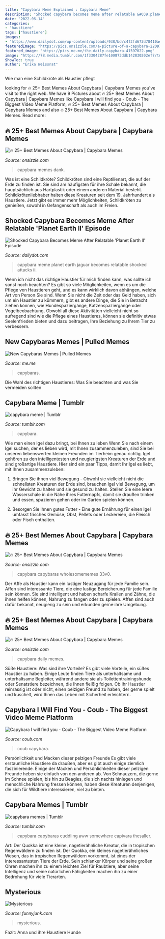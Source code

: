 ```yaml
---
title: "Capybara Meme Explained : Capybara Meme"
description: "Shocked capybara becomes meme after relatable &#039;planet earth ii&#039; episode"
date: "2022-06-14"
categories:
- "haustiere"
tags: ["haustiere"]
images:
- "https://www.dailydot.com/wp-content/uploads/938/bd/c4f2fd673d78410ae2b3cb7e45f4d8e9.jpg"
featuredImage: "https://pics.onsizzle.com/a-picture-of-a-capybara-22097819.png"
featured_image: "https://pics.me.me/the-daily-capybara-41597022.png"
image: "https://78.media.tumblr.com/1f3304287fe100873ddb142830202ef7/tumblr_p9a7oowzVn1xpw1ano1_500.jpg"
ShowToc: true
author: "Erika Weissnat"
---
```



Wie man eine Schildkröte als Haustier pflegt

	

		
looking for 🔥 25+ Best Memes About Capybara | Capybara Memes you've visit to the right web. We have 9 Pictures about 🔥 25+ Best Memes About Capybara | Capybara Memes like Capybara I will find you - Coub - The Biggest Video Meme Platform, 🔥 25+ Best Memes About Capybara | Capybara Memes and also 🔥 25+ Best Memes About Capybara | Capybara Memes. Read more:
		
    
## 🔥 25+ Best Memes About Capybara | Capybara Memes

<img loading=lazy src="https://pics.onsizzle.com/a-picture-of-a-capybara-22097819.png" onerror="this.onerror=null;this.src='https://tse3.mm.bing.net/th?id=OIP.J7OaZDZPKZXK3w3__eCZ6AHaGb&amp;pid=15.1';" alt="🔥 25+ Best Memes About Capybara | Capybara Memes">

_Source: onsizzle.com_

>capybara memes dank. 

	

Was ist eine Schildkröte?
Schildkröten sind eine Reptilienart, die auf der Erde zu finden ist. Sie sind am häufigsten für ihre Schale bekannt, die hauptsächlich aus Hartplastik oder einem anderen Material besteht. Schildkrötenliebhaber halten diese Kreaturen seit dem 19. Jahrhundert als Haustiere. Jetzt gibt es immer mehr Möglichkeiten, Schildkröten zu genießen, sowohl in Gefangenschaft als auch im Freien.

    
## Shocked Capybara Becomes Meme After Relatable &#039;Planet Earth II&#039; Episode

<img loading=lazy src="https://www.dailydot.com/wp-content/uploads/938/bd/c4f2fd673d78410ae2b3cb7e45f4d8e9.jpg" onerror="this.onerror=null;this.src='https://tse3.mm.bing.net/th?id=OIP.PmOP0XFi5GIzr90cULedAgHaDt&amp;pid=15.1';" alt="Shocked Capybara Becomes Meme After Relatable &#039;Planet Earth II&#039; Episode">

_Source: dailydot.com_

>capybara meme planet earth jaguar becomes relatable shocked attacks ii. 

	

Wenn ich nicht das richtige Haustier für mich finden kann, was sollte ich sonst noch beachten?
Es gibt so viele Möglichkeiten, wenn es um die Pflege von Haustieren geht, und es kann wirklich davon abhängen, welche Art von Person Sie sind. Wenn Sie nicht die Zeit oder das Geld haben, sich um ein Haustier zu kümmern, gibt es andere Dinge, die Sie in Betracht ziehen können, wie Hundespaziergänge, Katzenspaziergänge oder Vogelbeobachtung. Obwohl all diese Aktivitäten vielleicht nicht so aufregend sind wie die Pflege eines Haustieres, können sie definitiv etwas Seelenfrieden bieten und dazu beitragen, Ihre Beziehung zu Ihrem Tier zu verbessern.

    
## New Capybaras Memes | Pulled Memes

<img loading=lazy src="https://pics.me.me/thumb_capybaras-❤-64069941.png" onerror="this.onerror=null;this.src='https://tse1.mm.bing.net/th?id=OIP.0a9Y8frslQN98Pq8gbIMZwAAAA&amp;pid=15.1';" alt="New Capybaras Memes | Pulled Memes">

_Source: me.me_

>capybaras. 

	

Die Wahl des richtigen Haustieres: Was Sie beachten und was Sie vermeiden sollten

    
## Capybara Meme | Tumblr

<img loading=lazy src="https://64.media.tumblr.com/c68628f0a744dc24fa4031d089017f0c/tumblr_po2luq3ZVz1ucd59m_400.png" onerror="this.onerror=null;this.src='https://tse2.mm.bing.net/th?id=OIP.qNGIzJJefTGdfjuLwJApcwAAAA&amp;pid=15.1';" alt="capybara meme | Tumblr">

_Source: tumblr.com_

>capybara. 

	

Wie man einen Igel dazu bringt, bei Ihnen zu leben
Wenn Sie nach einem Igel suchen, der es lieben wird, mit Ihnen zusammenzuleben, sind Sie bei unseren liebenswerten kleinen Freunden im Tierheim genau richtig. Igel gehören zu den intelligentesten und neugierigsten Kreaturen der Erde und sind großartige Haustiere. Hier sind ein paar Tipps, damit Ihr Igel es liebt, mit Ihnen zusammenzuleben:
1. Bringen Sie ihnen viel Bewegung - Obwohl sie vielleicht nicht die schnellsten Kreaturen der Erde sind, brauchen Igel viel Bewegung, um ihr Gewicht zu halten und sie gesund zu halten. Stellen Sie eine leere Wasserschale in die Nähe ihres Futternapfs, damit sie draußen trinken und essen, spazieren gehen oder im Garten spielen können.

2. Besorgen Sie ihnen gutes Futter - Eine gute Ernährung für einen Igel umfasst frisches Gemüse, Obst, Pellets oder Leckereien, die Fleisch oder Fisch enthalten.

    
## 🔥 25+ Best Memes About Capybara | Capybara Memes

<img loading=lazy src="https://pics.onsizzle.com/33v0-what-is-it-about-capybaras-that-attracts-groups-of-62000968.png" onerror="this.onerror=null;this.src='https://tse1.mm.bing.net/th?id=OIP.rvcD89jfM0slB6Sr63fCdQHaba&amp;pid=15.1';" alt="🔥 25+ Best Memes About Capybara | Capybara Memes">

_Source: onsizzle.com_

>capybara capybaras wholesomememes 33v0. 

	

Der Affe als Haustier kann ein lustiger Neuzugang für jede Familie sein.
Affen sind interessante Tiere, die eine lustige Bereicherung für jede Familie sein können. Sie sind intelligent und haben scharfe Krallen und Zähne, die ihnen helfen können, Nahrung zu fangen oder zu spielen. Affen sind auch dafür bekannt, neugierig zu sein und erkunden gerne ihre Umgebung.

    
## 🔥 25+ Best Memes About Capybara | Capybara Memes

<img loading=lazy src="https://pics.me.me/the-daily-capybara-41597022.png" onerror="this.onerror=null;this.src='https://tse1.mm.bing.net/th?id=OIP.RPfpD9V6316TSw0DtvTTQAHaIY&amp;pid=15.1';" alt="🔥 25+ Best Memes About Capybara | Capybara Memes">

_Source: onsizzle.com_

>capybara daily memes. 

	

Süße Haustiere: Was sind ihre Vorteile?
Es gibt viele Vorteile, ein süßes Haustier zu haben. Einige Leute finden Tiere als unterhaltsame und unterhaltsame Begleiter, während andere sie als Toilettentrainingshunde oder Senatstiere bezeichnen, die Ihnen fleißig folgen. Ob Ihr Haustier reinrassig ist oder nicht, einen pelzigen Freund zu haben, der gerne spielt und kuschelt, wird Ihnen das Leben mit Sicherheit erleichtern.

    
## Capybara I Will Find You - Coub - The Biggest Video Meme Platform

<img loading=lazy src="https://coub-anubis-a.akamaized.net/coub_storage/coub/simple/cw_image/3a3091dcf3d/1d210ab545125848ea6c2/1602885221_00029.jpg" onerror="this.onerror=null;this.src='https://tse3.mm.bing.net/th?id=OIP.i4Fj1wGbycxyA3x-mHigEwHaEK&amp;pid=15.1';" alt="Capybara I will find you - Coub - The Biggest Video Meme Platform">

_Source: coub.com_

>coub capybara. 

	

Persönlichkeit und Macken dieser pelzigen Freunde
Es gibt viele erstaunliche Haustiere da draußen, aber es gibt auch einige ziemlich faszinierende. Einige der Macken und Persönlichkeiten dieser pelzigen Freunde heben sie einfach von den anderen ab. Von Schnauzern, die gerne im Schnee spielen, bis hin zu Beagles, die sich nachts hinlegen und menschliche Nahrung fressen können, haben diese Kreaturen denjenigen, die sich für Wildtiere interessieren, viel zu bieten.

    
## Capybara Memes | Tumblr

<img loading=lazy src="https://78.media.tumblr.com/1f3304287fe100873ddb142830202ef7/tumblr_p9a7oowzVn1xpw1ano1_500.jpg" onerror="this.onerror=null;this.src='https://tse4.mm.bing.net/th?id=OIP.d3D3ZoBsjyUTTf02GAaj2wHaHa&amp;pid=15.1';" alt="capybara memes | Tumblr">

_Source: tumblr.com_

>capybara capybaras cuddling aww somewhere capivara thesaller. 

	

Art: Der Quokka ist eine kleine, nagetierähnliche Kreatur, die in tropischen Regenwäldern zu finden ist.
Der Quokka, ein kleines nagetierähnliches Wesen, das in tropischen Regenwäldern vorkommt, ist eines der interessantesten Tiere der Erde. Sein schlanker Körper und seine großen Ohren machen ihn zu einem leichten Ziel für Raubtiere, aber seine Intelligenz und seine natürlichen Fähigkeiten machen ihn zu einer Bedrohung für viele Tierarten.

    
## Mysterious

<img loading=lazy src="https://memestatic.fjcdn.com/pictures/Mysterious_e29742_6980086.png" onerror="this.onerror=null;this.src='https://tse3.mm.bing.net/th?id=OIP.4pdCNq1FVmDG4cvc7no8xwHaEE&amp;pid=15.1';" alt="Mysterious">

_Source: funnyjunk.com_

>mysterious. 

	

Fazit: Anna und ihre Haustiere Hunde

